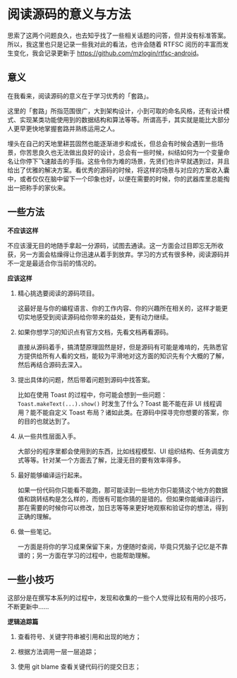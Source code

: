 # 阅读源码的意义与方法

思索了这两个问题良久，也去知乎找了一些相关话题的问答，但并没有标准答案。所以，我这里也只是记录一些我对此的看法，也许会随着 RTFSC 阅历的丰富而发生变化，我会记录更新于 <https://github.com/mzlogin/rtfsc-android>。

## 意义

在我看来，阅读源码的意义在于学习优秀的「套路」。

这里的「套路」所指范围很广，大到架构设计，小到可取的命名风格，还有设计模式、实现某类功能使用到的数据结构和算法等等。所谓高手，其实就是能比大部分人更早更快地掌握套路并熟练运用之人。

埋头在自己的天地里耕芸固然也能逐渐进步和成长，但总会有时候会遇到一些场景，你苦思良久也无法做出良好的设计，总会有一些时候，纠结如何为一个变量命名让你停下飞速敲击的手指。这些令你为难的场景，先贤们也许早就遇到过，并且给出了优雅的解决方案。看优秀的源码的时候，将这样的场景与对应的方案收入囊中，或者仅仅在脑中留下一个印象也好，以便在需要的时候，你的武器库里总能掏出一把称手的家伙来。

## 一些方法

**不应该这样**

不应该漫无目的地随手拿起一分源码，试图去通读。这一方面会过目即忘无所收获，另一方面会枯燥得让你迅速从着手到放弃。学习的方式有很多种，阅读源码并不一定是最适合你当前的情况的。

**应该这样**

1. 精心挑选要阅读的源码项目。

    这最好是与你的编程语言、你的工作内容、你的兴趣所在相关的，这样才能更切实地感受到阅读源码给你带来的益处，更有动力继续。

2. 如果你想学习的知识点有官方文档，先看文档再看源码。

    直接从源码着手，搞清楚原理固然是好，但是源码有可能是难啃的，先熟悉官方提供给所有人看的文档，能较为平滑地对这方面的知识先有个大概的了解，然后再结合源码去深入。

3. 提出具体的问题，然后带着问题到源码中找答案。

    比如在使用 Toast 的过程中，你可能会想到一些问题：`Toast.makeText(...).show()` 时发生了什么？Toast 能不能在非 UI 线程调用？能不能自定义 Toast 布局？诸如此类。在源码中探寻完你想要的答案，你的目的也就达到了。

4. 从一些共性层面入手。

    大部分的程序里都会使用到的东西，比如线程模型、UI 组织结构、任务调度方式等等。针对某一个方面去了解，比漫无目的要有效率得多。

5. 最好能够编译运行起来。

    如果一份代码你只能看不能跑，那可能读到一些地方你只能猜这个地方的数据值和跳转结构是怎么样的，而很有可能你猜的是错的。但如果你能编译运行，那在需要的时候你可以修改，加日志等等来更好地观察和验证你的想法，得到正确的理解。

6. 做一些笔记。

    一方面是将你的学习成果保留下来，方便随时查阅，毕竟只凭脑子记忆是不靠谱的；另一方面在学习的过程中，也能帮助理解。

## 一些小技巧

这部分是在撰写本系列的过程中，发现和收集的一些个人觉得比较有用的小技巧，不断更新中……

**逻辑追踪篇**

1. 查看符号、关键字符串被引用和出现的地方；

2. 根据方法调用一层一层追踪；

3. 使用 git blame 查看关键代码行的提交日志；
